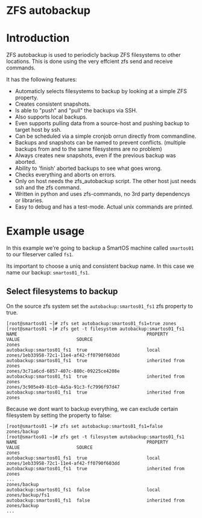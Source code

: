 # ZFS autobackup

Introduction
============

ZFS autobackup is used to periodicly backup ZFS filesystems to other locations. This is done using the very effcient zfs send and receive commands.

It has the following features:
* Automaticly selects filesystems to backup by looking at a simple ZFS property.
* Creates consistent snapshots.
* Is able to "push" and "pull" the backups via SSH.
* Also supports local backups.
* Even supports pulling data from a source-host and pushing backup to target host by ssh.
* Can be scheduled via a simple cronjob orrun directly from commandline.
* Backups and snapshots can be named to prevent conflicts. (multiple backups from and to the same filesystems are no problem)
* Always creates new snapshots, even if the previous backup was aborted.
* Ability to 'finish' aborted backups to see what goes wrong.
* Checks everything and aborts on errors.
* Only on host needs the zfs_autobackup script. The other host just needs ssh and the zfs command.
* Written in python and uses zfs-commands, no 3rd party dependencys or libraries.
* Easy to debug and has a test-mode. Actual unix commands are printed.


Example usage
=============

In this example we're going to backup a SmartOS machine called `smartos01` to our fileserver called `fs1`.

Its important to choose a uniq and consistent backup name. In this case we name our backup: `smartos01_fs1`.

Select filesystems to backup
----------------------------

On the source zfs system set the ```autobackup:smartos01_fs1``` zfs property to true.
```
[root@smartos01 ~]# zfs set autobackup:smartos01_fs1=true zones
[root@smartos01 ~]# zfs get -t filesystem autobackup:smartos01_fs1
NAME                                                PROPERTY                  VALUE                     SOURCE
zones                                               autobackup:smartos01_fs1  true                      local
zones/1eb33958-72c1-11e4-af42-ff0790f603dd          autobackup:smartos01_fs1  true                      inherited from zones
zones/3c71a6cd-6857-407c-880c-09225ce4208e          autobackup:smartos01_fs1  true                      inherited from zones
zones/3c905e49-81c0-4a5a-91c3-fc7996f97d47          autobackup:smartos01_fs1  true                      inherited from zones
```

Because we dont want to backup everything, we can exclude certain filesystem by setting the property to false:
```
[root@smartos01 ~]# zfs set autobackup:smartos01_fs1=false zones/backup
[root@smartos01 ~]# zfs get -t filesystem autobackup:smartos01_fs1
NAME                                                PROPERTY                  VALUE                     SOURCE
zones                                               autobackup:smartos01_fs1  true                      local
zones/1eb33958-72c1-11e4-af42-ff0790f603dd          autobackup:smartos01_fs1  true                      inherited from zones
...
zones/backup                                        autobackup:smartos01_fs1  false                     local
zones/backup/fs1                                    autobackup:smartos01_fs1  false                     inherited from zones/backup
...
```



